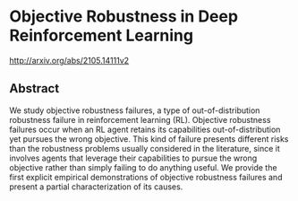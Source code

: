 # Objective Robustness in Deep Reinforcement Learning
http://arxiv.org/abs/2105.14111v2
## Abstract
We study objective robustness failures, a type of out-of-distribution robustness failure in reinforcement learning (RL). Objective robustness failures occur when an RL agent retains its capabilities out-of-distribution yet pursues the wrong objective. This kind of failure presents different risks than the robustness problems usually considered in the literature, since it involves agents that leverage their capabilities to pursue the wrong objective rather than simply failing to do anything useful. We provide the first explicit empirical demonstrations of objective robustness failures and present a partial characterization of its causes.